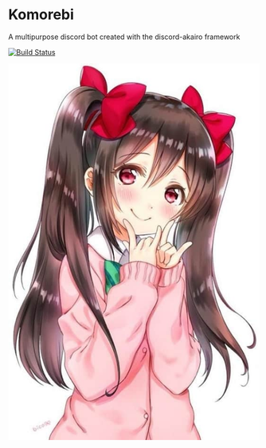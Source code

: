# Komorebi
A multipurpose discord bot created with the discord-akairo framework

[![Build Status](https://travis-ci.com/kenrag24/Komorebi.svg?branch=master)](https://travis-ci.com/kenrag24/Komorebi)

<img src="new komo.jpg"
     alt="komo"
     style="float: left; margin-right: 10px;" />

